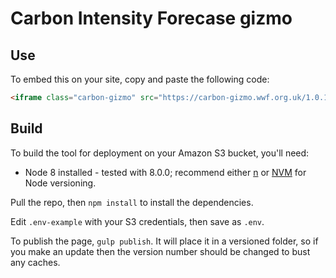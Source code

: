 # Carbon Intensity Forecase gizmo


## Use

To embed this on your site, copy and paste the following code:

```html
<iframe class="carbon-gizmo" src="https://carbon-gizmo.wwf.org.uk/1.0.10--beta/" width="100%" height="400px" scrolling="no" style="border:0">
```

## Build

To build the tool for deployment on your Amazon S3 bucket, you'll need:

* Node 8 installed - tested with 8.0.0; recommend either [n](https://github.com/tj/n) or [NVM](https://github.com/creationix/nvm) for Node versioning.

Pull the repo, then `npm install` to install the dependencies.

Edit `.env-example` with your S3 credentials, then save as `.env`.

To publish the page, `gulp publish`. It will place it in a versioned folder, so if you make an update then the version number should be changed to bust any caches.

